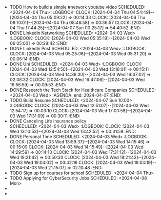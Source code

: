 - TODO How to build a simple #network youtube video
  SCHEDULED: <2024-04-04 Thu>
  :LOGBOOK:
  CLOCK: [2024-04-04 Thu 04:54:49]--[2024-04-04 Thu 05:09:22] =>  00:14:33
  CLOCK: [2024-04-04 Thu 08:10:01]--[2024-04-04 Thu 08:46:58] =>  00:36:57
  CLOCK: [2024-04-04 Thu 17:44:25]--[2024-04-07 Sun 00:25:17] =>  54:40:52
  :END:
- DONE Linkedin Networking
  SCHEDULED: <2024-04-03 Wed>
  :LOGBOOK:
  CLOCK: [2024-04-03 Wed 05:35:18]--[2024-04-03 Wed 06:05:00] =>  00:29:42
  :END:
- DONE LinkedIn Post
  SCHEDULED: <2024-04-03 Wed>
  :LOGBOOK:
  CLOCK: [2024-04-03 Wed 05:25:06]--[2024-04-03 Wed 05:31:20] =>  00:06:14
  :END:
- DONE Uni
  SCHEDULED: <2024-04-03 Wed>
  :LOGBOOK:
  CLOCK: [2024-04-03 Wed 12:54:50]--[2024-04-03 Wed 13:10:01] =>  00:15:11
  CLOCK: [2024-04-03 Wed 14:38:30]--[2024-04-03 Wed 16:47:02] =>  02:08:32
  CLOCK: [2024-04-03 Wed 16:47:06]--[2024-04-03 Wed 16:56:59] =>  00:09:53
  :END:
- DONE Research the Tech Stack for Healthcare Companies
  SCHEDULED: <2024-04-03 Wed>
  :AGENDA:
  end: 2024-04-07
  :END:
- TODO Build Resume
  SCHEDULED: <2024-04-07 Sun 10:00>
  :LOGBOOK:
  CLOCK: [2024-04-03 Wed 12:51:07]--[2024-04-03 Wed 12:54:17] =>  00:03:10
  CLOCK: [2024-04-03 Wed 17:00:58]--[2024-04-03 Wed 17:31:09] =>  00:30:11
  :END:
- DONE Canceling Life Insurance policy  
  SCHEDULED: <2024-04-03 Wed>
  :LOGBOOK:
  CLOCK: [2024-04-03 Wed 13:10:53]--[2024-04-03 Wed 13:42:52] =>  00:31:59
  :END:
- DONE Personal Time 
  SCHEDULED: <2024-04-03 Wed>
  :LOGBOOK:
  CLOCK: [2024-04-03 Wed 13:59:37]--[2024-04-03 Wed 14:15:46] =>  00:16:09
  CLOCK: [2024-04-03 Wed 14:15:49]--[2024-04-03 Wed 14:29:59] =>  00:14:10
  CLOCK: [2024-04-03 Wed 17:31:12]--[2024-04-03 Wed 18:21:42] =>  00:50:30
  CLOCK: [2024-04-03 Wed 18:21:43]--[2024-04-03 Wed 19:04:02] =>  00:42:19
  CLOCK: [2024-04-03 Wed 19:04:19]--[2024-04-03 Wed 21:15:07] =>  02:10:48
  :END:
- TODO Sign up for courses for school
  SCHEDULED: <2024-04-04 Thu>
- TODO Applying for CyberSecurity Jobs
  SCHEDULED: <2024-04-08 Mon>
-
-